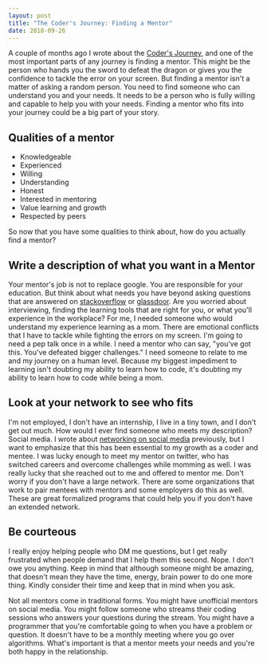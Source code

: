 ```yaml
---
layout: post
title: "The Coder's Journey: Finding a Mentor"
date: 2018-09-26
---
```


A couple of months ago I wrote about the [Coder's Journey](https://bekahhw.github.io/blog/2018/06/07/The-Coder's-Journey-The-Ordinary-World), and one of the most important parts of any journey is finding a mentor. This might be the person who hands you the sword to defeat the dragon or gives you the confidence to tackle the error on your screen. But finding a mentor isn't a matter of asking a random person. You need to find someone who can understand you and your needs. It needs to be a person who is fully willing and capable to help you with your needs. Finding a mentor who fits into your journey could be a big part of your story.

## Qualities of a mentor

* Knowledgeable
* Experienced
* Willing
* Understanding
* Honest
* Interested in mentoring
* Value learning and growth
* Respected by peers

So now that you have some qualities to think about, how do you actually find a mentor?

## Write a description of what you want in a Mentor

Your mentor's job is not to replace google. You are responsible for your education. But think about what needs you have beyond asking questions that are answered on [stackoverflow](stackoverflow.com) or [glassdoor](glassdoor.com). Are you worried about interviewing, finding the learning tools that are right for you, or what you'll experience in the workplace? For me, I needed someone who would understand my experience learning as a mom. There are emotional conflicts that I have to tackle while fighting the errors on my screen. I'm going to need a pep talk once in a while. I need a mentor who can say, "you've got this. You've defeated bigger challenges." I need someone to relate to me and my journey on a human level. Because my biggest impediment to learning isn't doubting my ability to learn how to code, it's doubting my ability to learn how to code while being a mom.

## Look at your network to see who fits

I'm not employed, I don't have an internship, I live in a tiny town, and I don't get out much. How would I ever find someone who meets my description? Social media. I wrote about [networking on social media](https://bekahhw.github.io/blog/2018/05/18/An-Introvert-Coder's-Guide-to-Networking-through-Social-Media) previously, but I want to emphasize that this has been essential to my growth as a coder and mentee. I was lucky enough to meet my mentor on twitter, who has switched careers and overcome challenges while momming as well. I was really lucky that she reached out to me and offered to mentor me. Don't worry if you don't have a large network. There are some organizations that work to pair mentees with mentors and some employers do this as well. These are great formalized programs that could help you if you don't have an extended network.

## Be courteous

I really enjoy helping people who DM me questions, but I get really frustrated when people demand that I help them this second. Nope. I don't owe you anything. Keep in mind that although someone might be amazing, that doesn't mean they have the time, energy, brain power to do one more thing. Kindly consider their time and keep that in mind when you ask.

Not all mentors come in traditional forms. You might have unofficial mentors on social media. You might follow someone who streams their coding sessions who answers your questions during the stream. You might have a programmer that you're comfortable going to when you have a problem or question. It doesn't have to be a monthly meeting where you go over algorithms. What's important is that a mentor meets your needs and you're both happy in the relationship.
